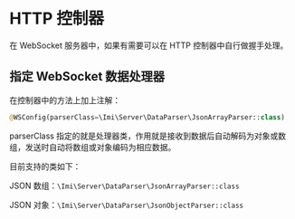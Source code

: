 # HTTP 控制器

在 WebSocket 服务器中，如果有需要可以在 HTTP 控制器中自行做握手处理。

## 指定 WebSocket 数据处理器

在控制器中的方法上加上注解：

```php
@WSConfig(parserClass=\Imi\Server\DataParser\JsonArrayParser::class)
```

parserClass 指定的就是处理器类，作用就是接收到数据后自动解码为对象或数组，发送时自动将数组或对象编码为相应数据。

目前支持的类如下：

JSON 数组：`\Imi\Server\DataParser\JsonArrayParser::class`

JSON 对象：`\Imi\Server\DataParser\JsonObjectParser::class`